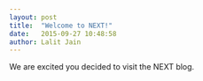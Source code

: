 ```yaml
---
layout: post
title:  "Welcome to NEXT!"
date:   2015-09-27 10:48:58
author: Lalit Jain
---
```

We are excited you decided to visit the NEXT blog.